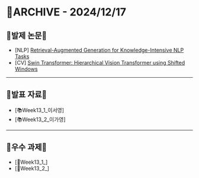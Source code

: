# 📁ARCHIVE - 2024/12/17

## 💚발제 논문💚  
- [NLP] [Retrieval-Augmented Generation for Knowledge-Intensive NLP Tasks](https://arxiv.org/pdf/2005.11401)
- [CV] [Swin Transformer: Hierarchical Vision Transformer using Shifted Windows](https://arxiv.org/pdf/2103.14030)
---

## 💚발표 자료💚
- [📚Week13_1_이서영]
- [📚Week13_2_이가영]

---

## 💚우수 과제💚
- [🌟Week13_1_]
- [🌟Week13_2_]
